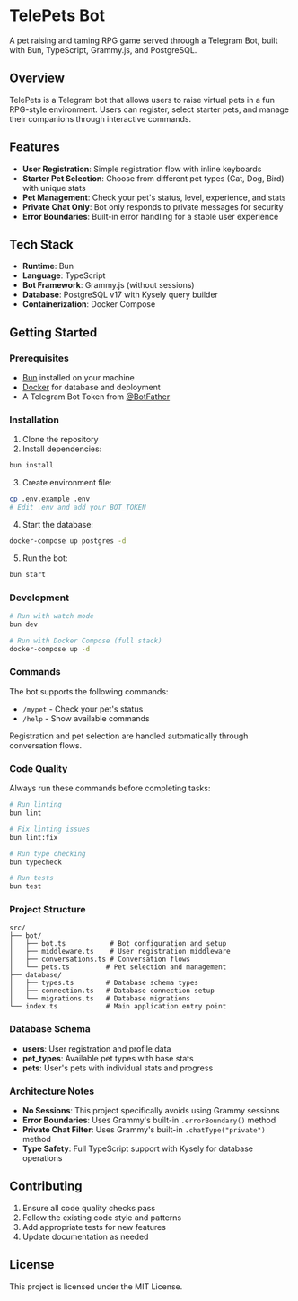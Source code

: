 # TelePets Bot

A pet raising and taming RPG game served through a Telegram Bot, built with Bun, TypeScript, Grammy.js, and PostgreSQL.

## Overview

TelePets is a Telegram bot that allows users to raise virtual pets in a fun RPG-style environment. Users can register, select starter pets, and manage their companions through interactive commands.

## Features

- **User Registration**: Simple registration flow with inline keyboards
- **Starter Pet Selection**: Choose from different pet types (Cat, Dog, Bird) with unique stats
- **Pet Management**: Check your pet's status, level, experience, and stats
- **Private Chat Only**: Bot only responds to private messages for security
- **Error Boundaries**: Built-in error handling for a stable user experience

## Tech Stack

- **Runtime**: Bun
- **Language**: TypeScript
- **Bot Framework**: Grammy.js (without sessions)
- **Database**: PostgreSQL v17 with Kysely query builder
- **Containerization**: Docker Compose

## Getting Started

### Prerequisites
- [Bun](https://bun.sh/) installed on your machine
- [Docker](https://www.docker.com/) for database and deployment
- A Telegram Bot Token from [@BotFather](https://t.me/botfather)

### Installation

1. Clone the repository
2. Install dependencies:
```bash
bun install
```

3. Create environment file:
```bash
cp .env.example .env
# Edit .env and add your BOT_TOKEN
```

4. Start the database:
```bash
docker-compose up postgres -d
```

5. Run the bot:
```bash
bun start
```

### Development

```bash
# Run with watch mode
bun dev

# Run with Docker Compose (full stack)
docker-compose up -d
```

### Commands

The bot supports the following commands:

- `/mypet` - Check your pet's status
- `/help` - Show available commands

Registration and pet selection are handled automatically through conversation flows.

### Code Quality

Always run these commands before completing tasks:

```bash
# Run linting
bun lint

# Fix linting issues
bun lint:fix

# Run type checking
bun typecheck

# Run tests
bun test
```

### Project Structure

```
src/
├── bot/
│   ├── bot.ts           # Bot configuration and setup
│   ├── middleware.ts    # User registration middleware
│   ├── conversations.ts # Conversation flows
│   └── pets.ts         # Pet selection and management
├── database/
│   ├── types.ts        # Database schema types
│   ├── connection.ts   # Database connection setup
│   └── migrations.ts   # Database migrations
└── index.ts            # Main application entry point
```

### Database Schema

- **users**: User registration and profile data
- **pet_types**: Available pet types with base stats
- **pets**: User's pets with individual stats and progress

### Architecture Notes

- **No Sessions**: This project specifically avoids using Grammy sessions
- **Error Boundaries**: Uses Grammy's built-in `.errorBoundary()` method
- **Private Chat Filter**: Uses Grammy's built-in `.chatType("private")` method
- **Type Safety**: Full TypeScript support with Kysely for database operations

## Contributing

1. Ensure all code quality checks pass
2. Follow the existing code style and patterns
3. Add appropriate tests for new features
4. Update documentation as needed

## License

This project is licensed under the MIT License.